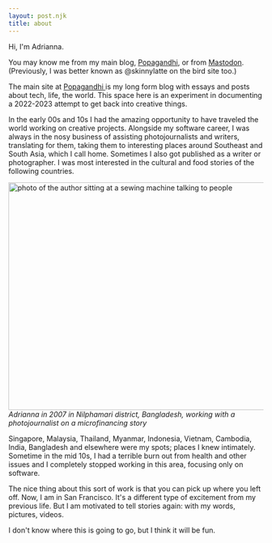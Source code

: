 ```yaml
---
layout: post.njk
title: about
---
```


Hi, I'm Adrianna.

You may know me from my main blog, [Popagandhi](https://popagandhi.com), or from [Mastodon](https://hachyderm.io/@skinnylatte). (Previously, I was better known as @skinnylatte on the bird site too.)

The main site at [Popagandhi ](https://popagandhi.com) is my long form blog with essays and posts about tech, life, the world. This space here is an experiment in documenting a 2022-2023 attempt to get back into creative things.

In the early 00s and 10s I had the amazing opportunity to have traveled the world working on creative projects. Alongside my software career, I was always in the nosy business of assisting photojournalists and writers, translating for them, taking them to interesting places around Southeast and South Asia, which I call home. Sometimes I also got published as a writer or photographer. I was most interested in the cultural and food stories of the following countries.

<img src="https://micro.popagandhi.com/uploads/2022/ed877bbe51.jpg" width="600" height="450" alt="photo of the author sitting at a sewing machine talking to people" />
<br />
<caption><em>Adrianna in 2007 in Nilphamari district, Bangladesh, working with a photojournalist on a microfinancing story</em></caption>

Singapore, Malaysia, Thailand, Myanmar, Indonesia, Vietnam, Cambodia, India, Bangladesh and elsewhere were my spots; places I knew intimately. Sometime in the mid 10s, I had a terrible burn out from health and other issues and I completely stopped working in this area, focusing only on software.

The nice thing about this sort of work is that you can pick up where you left off. Now, I am in San Francisco. It's a different type of excitement from my previous life. But I am motivated to tell stories again: with my words, pictures, videos.

I don't know where this is going to go, but I think it will be fun.


